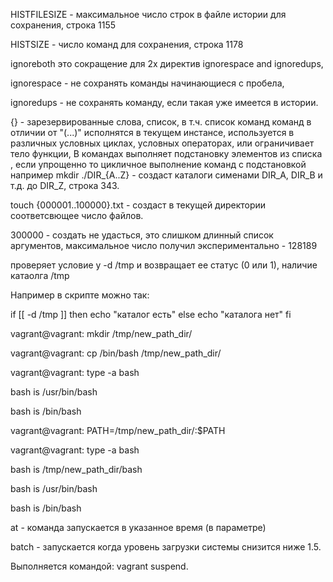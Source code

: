 HISTFILESIZE - максимальное число строк в файле истории для сохранения, строка 1155

HISTSIZE - число команд для сохранения, строка 1178

ignoreboth это сокращение для 2х директив ignorespace and ignoredups,

ignorespace - не сохранять команды начинающиеся с пробела,

ignoredups - не сохранять команду, если такая уже имеется в истории.

{} - зарезервированные слова, список, в т.ч. список команд команд в отличии от "(...)" исполнятся в текущем инстансе, используется в различных условных циклах, условных операторах, или ограничивает тело функции, В командах выполняет подстановку элементов из списка , если упрощенно то цикличное выполнение команд с подстановкой например mkdir ./DIR_{A..Z} - создаст каталоги сименами DIR_A, DIR_B и т.д. до DIR_Z, строка 343.

touch {000001..100000}.txt - создаст в текущей директории соответсвющее число файлов.

300000 - создать не удасться, это слишком длинный список аргументов, максимальное число получил экспериментально - 128189

проверяет условие у -d /tmp и возвращает ее статус (0 или 1), наличие катаолга /tmp

Например в скрипте можно так:

if [[ -d /tmp ]] then echo "каталог есть" else echo "каталога нет" fi

vagrant@vagrant: mkdir /tmp/new_path_dir/

vagrant@vagrant: cp /bin/bash /tmp/new_path_dir/

vagrant@vagrant: type -a bash

bash is /usr/bin/bash

bash is /bin/bash

vagrant@vagrant: PATH=/tmp/new_path_dir/:$PATH

vagrant@vagrant: type -a bash

bash is /tmp/new_path_dir/bash

bash is /usr/bin/bash

bash is /bin/bash

at - команда запускается в указанное время (в параметре)

batch - запускается когда уровень загрузки системы снизится ниже 1.5.

Выполняется командой: vagrant suspend.
